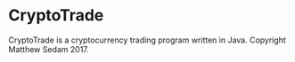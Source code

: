 # CryptoTrade

CryptoTrade is a cryptocurrency trading program written in Java. Copyright Matthew Sedam 2017.
